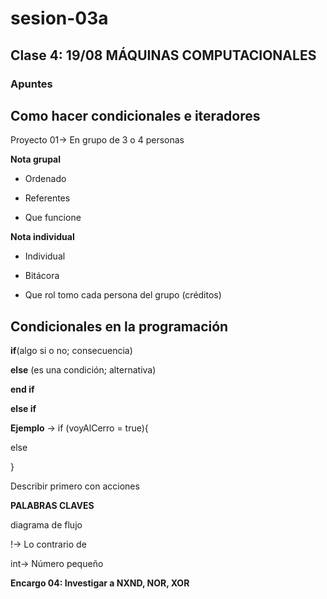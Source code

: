 # sesion-03a

## Clase 4: 19/08 MÁQUINAS COMPUTACIONALES ##

### Apuntes ### 

## Como hacer condicionales e iteradores 

Proyecto 01-> En grupo de 3 o 4 personas

**Nota grupal**

- Ordenado
  
- Referentes
  
- Que funcione
  
**Nota individual**

- Individual
  
- Bitácora
  
- Que rol tomo cada persona del grupo (créditos)

## Condicionales en la programación

**if**(algo si o no; consecuencia)

**else** (es una condición; alternativa)

**end if**

**else if**

**Ejemplo** -> if (voyAlCerro = true){

else

}

Describir primero con acciones 

**PALABRAS CLAVES**

diagrama de flujo

!-> Lo contrario de

int-> Número pequeño


**Encargo 04: Investigar a NXND, NOR, XOR**
